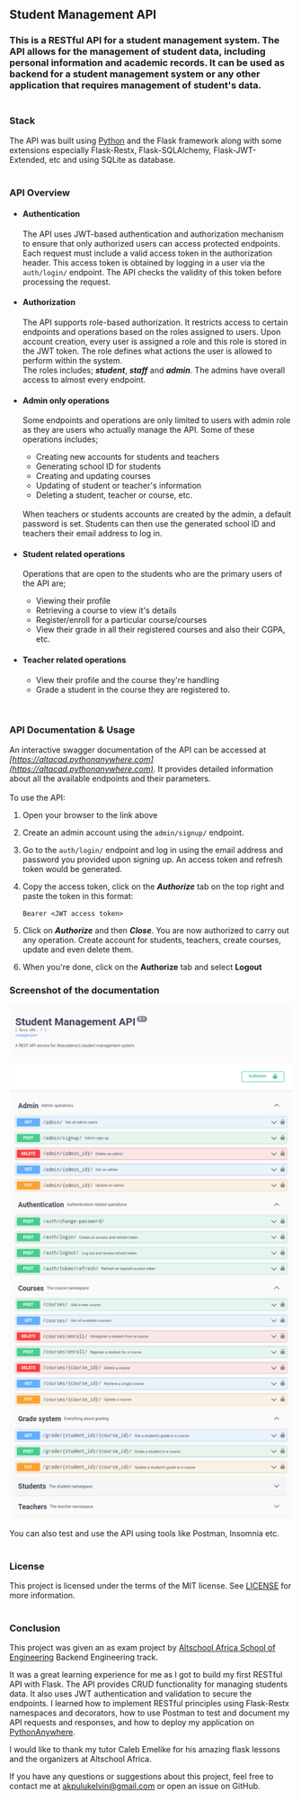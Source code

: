 ## Student Management API

### This is a RESTful API for a student management system. The API allows for the management of student data, including personal information and academic records. It can be used as backend for a student management system or any other application that requires management of student's data. <br> <br> 

### Stack
The API was built using [Python](https://python.org) and the Flask framework along with some extensions especially Flask-Restx, Flask-SQLAlchemy, Flask-JWT-Extended, etc and using SQLite as database.
 <br> <br>
### API Overview <br>

<ul>

#### <li> Authentication </li>
The API uses JWT-based authentication and authorization mechanism to ensure that only authorized users can access protected endpoints. Each request must include a valid access token in the authorization header. This access token is obtained by logging in a user via the `auth/login/` endpoint. The API checks the validity of this token before processing the request.


#### <li> Authorization </li>
The API supports role-based authorization. It restricts access to certain endpoints and operations based on the roles assigned to users. Upon account creation, every user is assigned a role and this role is stored in the JWT token. The role defines what actions the user is allowed to perform within the system.   
The roles includes; _**student**_, **_staff_** and **_admin_**.
The admins have overall access to almost every endpoint.

#### <li> Admin only operations </li>
Some endpoints and operations are only limited to users with admin role as they are users who actually manage the API.  Some of these operations includes;
<ul>
  <li> Creating new accounts for students and teachers </li>
  <li> Generating school ID for students </li>
  <li> Creating and updating courses </li>
  <li> Updating of student or teacher's information </li>
  <li> Deleting a student, teacher or course, etc. </li>
</ul>

<br>
When teachers or students accounts are created by the admin, a default password is set. Students can then use the generated school ID and teachers their email address to log in.


#### <li> Student related operations </li>
Operations that are open to the students who are the primary users of the API are;
<ul>
    <li> Viewing their profile  </li>
    <li> Retrieving a course to view it's details</li>
    <li> Register/enroll for a particular course/courses </li>
    <li> View their grade in all their registered courses and also their CGPA, etc. </li>
</ul>

#### <li> Teacher related operations </li>
<ul>
  <li> View their profile and the course they're handling </li>
  <li> Grade a student in the course they are registered to. </li>
</ul>
</ul>
<br>  

### API Documentation & Usage
An interactive swagger documentation of the API can be accessed at _[https://altacad.pythonanywhere.com](https://altacad.pythonanywhere.com)._ It provides detailed information about all the available endpoints and their parameters. <br> <br>
To use the API:
1. Open your browser to the link above
2. Create an admin account using the `admin/signup/` endpoint.
3. Go to the `auth/login/` endpoint and log in using the email address and password you provided upon signing up. An access token and refresh token would be generated.
4. Copy the access token, click on the **_Authorize_** tab on the top right and paste the token in this format:
    
      ```
      Bearer <JWT access token>
      ```
5. Click on **_Authorize_** and then **_Close_**. You are now authorized to carry out any operation. Create account for students, teachers, create courses, update and even delete them. 
6. When you're done, click on the **__Authorize__** tab and select **__Logout__**


### Screenshot of the documentation

 ![Sample of the Docs](./images/chrome_screenshot_1679087498874.png)

You can also test and use the API using tools like Postman, Insomnia etc. <br> <br>

### License

This project is licensed under the terms of the MIT license. See [LICENSE](LICENSE) for more information. <br> <br>

### Conclusion 

This project was given an as exam project by [Altschool Africa School of 
Engineering](https://altschoolafrica.com/schools/engineering) Backend Engineering track.

It was a great learning experience for me as I got to build my first RESTful API with Flask. The API provides CRUD functionality for managing students data. It also uses JWT authentication and validation to secure the endpoints. I learned how to implement RESTful principles using Flask-Restx namespaces and decorators, how to use Postman to test and document my API requests and responses, and how to deploy my application on [PythonAnywhere](https://pythonanywhere.com).

I would like to thank my tutor Caleb Emelike for his amazing flask lessons and the organizers at Altschool Africa. 

If you have any questions or suggestions about this project, feel free to contact me at [akpulukelvin@gmail.com](mailto:akpulukelvin@gmail.com) or open an issue on GitHub.
